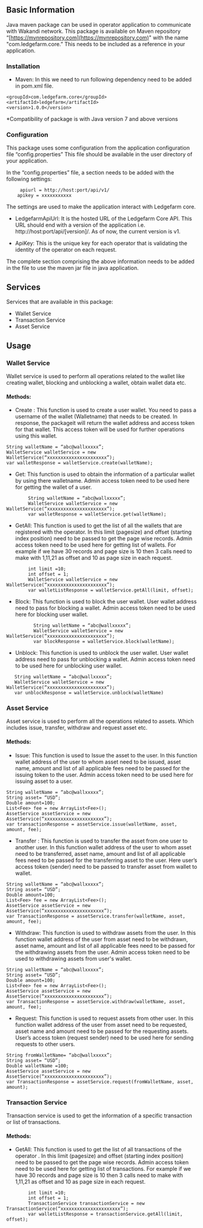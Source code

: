 ## Basic Information
Java maven package can be used in operator application to communicate with Wakandi network. This package is available on Maven repository “[https://mvnrepository.com](https://mvnrepository.com)" with the name "com.ledgefarm.core.” This needs to be included as a reference in your application.

 ### Installation

-   Maven: In this we need to run following dependency need to be added in pom.xml file.
><dependency>
    <groupId>com.ledgefarm.core</groupId>
    <artifactId>ledgefarm</artifactId>
    <version>1.0.0</version>
</dependency>

*Compatibility of package is with Java version 7 and above versions

 ### Configuration

This package uses some configuration from the application configuration file “config.properties” This file should be available in the user directory of your application.

In the “config.properties” file, a section needs to be added with the following settings:  
```
     apiurl = http://host:port/api/v1/
    apikey = xxxxxxxxxxx
```
The settings are used to make the application interact with Ledgefarm core.

-   LedgefarmApiUrl: It is the hosted URL of the Ledgefarm Core API. This URL should end with a version of the application i.e.  http://host:port/api/[version]/. As of now, the current version is v1.

-   ApiKey: This is the unique key for each operator that is validating the identity of the operator on each request.
    
The complete section comprising the above information needs to be added in the file to use the maven jar file in java application.

## Services

Services that are available in this package:

-   Wallet Service
-   Transaction Service
-   Asset Service

## Usage
### Wallet Service
Wallet service is used to perform all operations related to the wallet like creating wallet, blocking and unblocking a wallet, obtain wallet data etc.
#### Methods:
-   Create : This function is used to create a user wallet. You need to pass a username of the wallet (Walletname) that needs to be created. In response, the packageit will return the wallet address and access token for that wallet. This access token will be used for further operations using this wallet.
```
String walletName = “abc@wallxxxxx”;
WalletService walletService = new WalletService(“xxxxxxxxxxxxxxxxxxxxxx”);
var walletResponse = walletService.create(walletName);
```
-   Get: This function is used to obtain the information of a particular wallet by using there walletname. Admin access token need to be used here for getting the wallet of a user.
```
        String walletName = “abc@wallxxxxx”;
        WalletService walletService = new WalletService(“xxxxxxxxxxxxxxxxxxxxxx”);
        var walletResponse = walletService.get(walletName);
```
-   GetAll: This function is used to get the list of all the wallets that are registered with the operator. In this limit (pagesize) and offset (starting index position) need to be passed to get the page wise records. Admin access token need to be used here for getting list of wallets. For example if we have 30 records and page size is 10 then 3 calls need to make with 1,11,21 as offset and 10 as page size in each request.
```
        int limit =10;
        int offset = 1;
        WalletService walletService = new WalletService(“xxxxxxxxxxxxxxxxxxxxxx”);
        var walletListResponse = walletService.getAll(limit, offset);
```

-   Block: This function is used to block the user wallet. User wallet address need to pass for blocking a wallet. Admin access token need to be used here for blocking user wallet.
```
          String walletName = “abc@wallxxxxx”;
          WalletService walletService = new WalletService(“xxxxxxxxxxxxxxxxxxxxxx”);
          var blockResponse = walletService.block(walletName);
```
-   Unblock: This function is used to unblock the user wallet. User wallet address need to pass for unblocking a wallet. Admin access token need to be used here for unblocking user wallet.
```
   String walletName = “abc@wallxxxxx”;
   WalletService walletService = new WalletService(“xxxxxxxxxxxxxxxxxxxxxx”);
   var unblockResponse = walletService.unblock(walletName)
```
### Asset Service
Asset service is used to perform all the operations related to assets. Which includes issue, transfer, withdraw and request asset etc.
#### Methods:
-   Issue: This function is used to Issue the asset to the user. In this function wallet address of the user to whom asset need to be issued, asset name, amount and list of all applicable fees need to be passed for the issuing token to the user. Admin access token need to be used here for issuing asset to a user.

```
String walletName = “abc@wallxxxxx”;
String asset= “USD”;
Double amount=100;
List<Fee> fee = new ArrayList<Fee>();
AssetService assetService = new AssetService(“xxxxxxxxxxxxxxxxxxxxxx”);
var transactionResponse = assetService.issue(walletName, asset, amount, fee);
```
-   Transfer : This function is used to transfer the asset from one user to another user. In this function wallet address of the user to whom asset need to be transferred, asset name, amount and list of all applicable fees need to be passed for the transferring asset to the user. Here user’s access token (sender) need to be passed to transfer asset from wallet to wallet.
```
String walletName = “abc@wallxxxxx”;
String asset= “USD”;
Double amount=100;
List<Fee> fee = new ArrayList<Fee>();
AssetService assetService = new AssetService(“xxxxxxxxxxxxxxxxxxxxxx”);
var TransactionResponse = assetService.transfer(walletName, asset, amount, fee);
```
-   Withdraw: This function is used to withdraw assets from the user. In this function wallet address of the user from asset need to be withdrawn, asset name, amount and list of all applicable fees need to be passed for the withdrawing assets from the user. Admin access token need to be used to withdrawing assets from user's wallet.

```
String walletName = “abc@wallxxxxx”;
String asset= “USD”;
Double amount=100;
List<Fee> fee = new ArrayList<Fee>();
AssetService assetService = new AssetService(“xxxxxxxxxxxxxxxxxxxxxx”);
var TransactionResponse = assetService.withdraw(walletName, asset, amount, fee);

```

-   Request: This function is used to request assets from other user. In this function wallet address of the user from asset need to be requested, asset name and amount need to be passed for the requesting assets. User’s access token (request sender) need to be used here for sending requests to other users.

```
String fromWalletName= “abc@wallxxxxx”;
String asset= “USD”;
Double walletName =100;
AssetService assetService = new AssetService(“xxxxxxxxxxxxxxxxxxxxxx”);
var TransactionResponse = assetService.request(fromWalletName, asset, amount);
```
### Transaction Service
Transaction service is used to get the information of a specific transaction or list of transactions.
#### Methods:
-   GetAll: This function is used to get the list of all transactions of the operator . In this limit (pagesize) and offset (starting index position) need to be passed  to get the page wise records. Admin access token need to be used here for getting list of transactions. For example if we have 30 records and page size is 10 then 3 calls need to make with 1,11,21 as offset and 10 as page size in each request.
```
        int limit =10;
        int offset = 1;
        TransactionService transactionService = new TransactionService(“xxxxxxxxxxxxxxxxxxxxxx”);
        var walletListResponse = transactionService.getAll(limit, offset);
```
